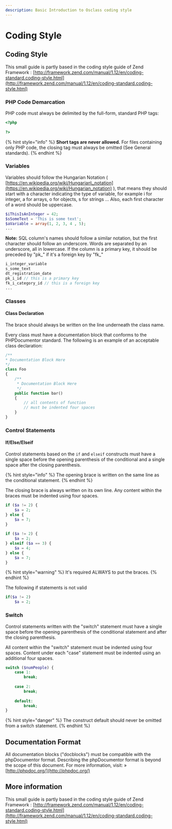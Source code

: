 ```yaml
---
description: Basic Introduction to Osclass coding style
---
```


# Coding Style

## Coding Style

This small guide is partly based in the coding style guide of Zend Framework : [http://framework.zend.com/manual/1.12/en/coding-standard.coding-style.html](http://framework.zend.com/manual/1.12/en/coding-standard.coding-style.html)

### PHP Code Demarcation

PHP code must always be delimited by the full-form, standard PHP tags:

```php
<?php
 
?>
```

{% hint style="info" %}
**Short tags are never allowed.** For files containing only PHP code, the closing tag must always be omitted \(See General standards\).
{% endhint %}

### Variables

Variables should follow the Hungarian Notation \( [https://en.wikipedia.org/wiki/Hungarian\_notation](https://en.wikipedia.org/wiki/Hungarian_notation) \), that means they should start with a character indicating the type of variable, for example i for integer, a for arrays, o for objects, s for strings ... Also, each first character of a word should be uppercase.

```php
$iThisIsAnInteger = 42;
$sSomeText = 'This is some text';
$aVariable = array(1, 2, 3, 4 , 5);
...
```

**Note:** SQL column's names should follow a similar notation, but the first character should follow an underscore. Words are separated by an underscore, all in lowercase. If the column is a primary key, it should be preceded by "pk\_" if it's a foreign key by "fk\_"

```php
i_integer_variable
s_some_text
dt_registration_date
pk_i_id // this is a primary key
fk_i_category_id // this is a foreign key
...
```

### Classes

#### Class Declaration

The brace should always be written on the line underneath the class name.

Every class must have a documentation block that conforms to the PHPDocumentor standard. The following is an example of an acceptable class declaration:

```php
/**
* Documentation Block Here
*/
class Foo
{
    /**
     * Documentation Block Here
     */
    public function bar()
    {
        // all contents of function
        // must be indented four spaces
    }
}
```

### Control Statements

#### If/Else/Elseif

Control statements based on the `if` and `elseif` constructs must have a single space before the opening parenthesis of the conditional and a single space after the closing parenthesis.

{% hint style="info" %}
The opening brace is written on the same line as the conditional statement. 
{% endhint %}

The closing brace is always written on its own line. Any content within the braces must be indented using four spaces.

```php
if ($a != 2) {
    $a = 2;
} else {
    $a = 7;
}
 
if ($a != 2) {
    $a = 2;
} elseif ($a == 3) {
    $a = 4;
} else {
    $a = 7;
}
```

{% hint style="warning" %}
It's required ALWAYS to put the braces. 
{% endhint %}

The following if statements is not valid

```php
if($a != 2)
    $a = 2;
```

### Switch

Control statements written with the "switch" statement must have a single space before the opening parenthesis of the conditional statement and after the closing parenthesis.

All content within the "switch" statement must be indented using four spaces. Content under each "case" statement must be indented using an additional four spaces.

```php
switch ($numPeople) {
    case 1:
        break;
 
    case 2:
        break;
 
    default:
        break;
}
```

{% hint style="danger" %}
The construct default should never be omitted from a switch statement.
{% endhint %}

## Documentation Format

All documentation blocks \("docblocks"\) must be compatible with the phpDocumentor format. Describing the phpDocumentor format is beyond the scope of this document. For more information, visit: » [http://phpdoc.org/](http://phpdoc.org/) 

## More information

This small guide is partly based in the coding style guide of Zend Framework : [http://framework.zend.com/manual/1.12/en/coding-standard.coding-style.html](http://framework.zend.com/manual/1.12/en/coding-standard.coding-style.html)



